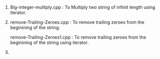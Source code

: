 1. Big-integer-mulitply.cpp : To Multiply two string of infinit length using iterator.
  
2. remove-Trailing-Zeroes.cpp : To remove trailing zeroes from the beginining of the string.

   remove-Trailing-Zeroes1.cpp : To remove trailing zeroes from the beginining of the string using iterator.

3.

